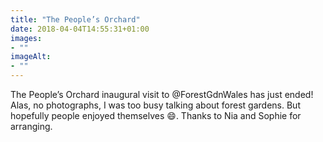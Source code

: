 ```yaml
---
title: "The People’s Orchard"
date: 2018-04-04T14:55:31+01:00
images: 
- ""
imageAlt: 
- ""
---
```


The People’s Orchard inaugural visit to @ForestGdnWales has just ended! Alas, no photographs, I was too busy talking about forest gardens. But hopefully people enjoyed themselves 😄. Thanks to Nia and Sophie for arranging.
